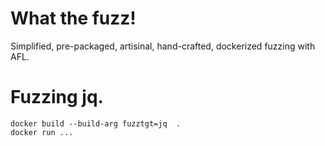 # What the fuzz!
Simplified, pre-packaged, artisinal, hand-crafted, dockerized fuzzing with AFL.

# Fuzzing jq.

```
docker build --build-arg fuzztgt=jq  .
docker run ...
```
